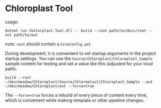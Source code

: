# Chloroplast Tool

usage:

```
dotnet run Cholorplast.Tool.dll -- build --root path/to/docs/root --out path/to/out
```

_note_: `root` should contain a `SiteConfig.yml`

During development, it is convenient to set startup arguments in the project startup settings. You can use the `Source/Chloroplast/Chloroplast_Sample` sample content for testing and set a value like this (adjusted for your local path):

```
build --root ~/dev/meadow/Chloroplast/Source/Chloroplast/Chloroplast_Sample --out ~/dev/meadow/Chloroplast/out --force=true
```

The `--force=true` forces a rebuild of every piece of content every time, which is convenient while making template or other pipeline changes.